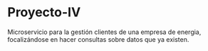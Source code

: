 # Proyecto-IV

Microservicio para la gestión clientes de una empresa de energia, focalizándose en hacer consultas sobre datos que ya existen.
